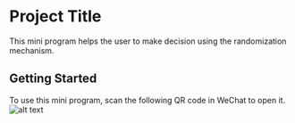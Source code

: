 # Project Title

This mini program helps the user to make decision using the randomization mechanism.

## Getting Started

To use this mini program, scan the following QR code in WeChat to open it.
![alt text](https://wx3.sinaimg.cn/mw690/7b8e7f9bgy1focb4dxc9qj20nw0nwtcr.jpg)
